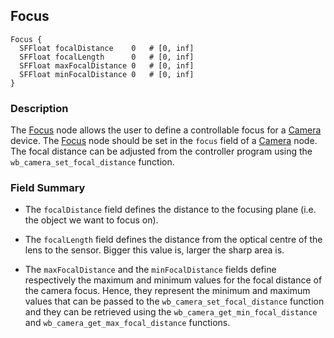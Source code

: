 ## Focus

```
Focus {
  SFFloat focalDistance    0   # [0, inf]
  SFFloat focalLength      0   # [0, inf]
  SFFloat maxFocalDistance 0   # [0, inf]
  SFFloat minFocalDistance 0   # [0, inf]
}
```

### Description

The [Focus](#focus) node allows the user to define a controllable focus for a [Camera](camera.md) device.
The [Focus](#focus) node should be set in the `focus` field of a [Camera](camera.md) node.
The focal distance can be adjusted from the controller program using the `wb_camera_set_focal_distance` function.

### Field Summary

- The `focalDistance` field defines the distance to the focusing plane (i.e. the
object we want to focus on).

- The `focalLength` field defines the distance from the optical centre of the lens
to the sensor. Bigger this value is, larger the sharp area is.

- The `maxFocalDistance` and the `minFocalDistance` fields define respectively the
maximum and minimum values for the focal distance of the camera focus. Hence,
they represent the minimum and maximum values that can be passed to the
`wb_camera_set_focal_distance` function and they can be retrieved using the
`wb_camera_get_min_focal_distance` and `wb_camera_get_max_focal_distance` functions.
